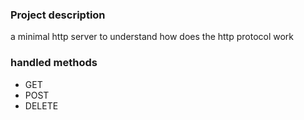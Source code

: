 ### Project description
a minimal http server to understand how does the http protocol work

### handled methods
- GET
- POST
- DELETE


